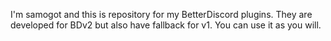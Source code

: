 I'm samogot and this is repository for my BetterDiscord plugins. They are developed for BDv2 but also have fallback for v1. You can use it as you will. 
